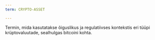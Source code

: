 ```yaml
---
term: CRYPTO-ASSET

---
```

Termin, mida kasutatakse õiguslikus ja regulatiivses kontekstis eri tüüpi krüptovaluutade, sealhulgas bitcoini kohta.